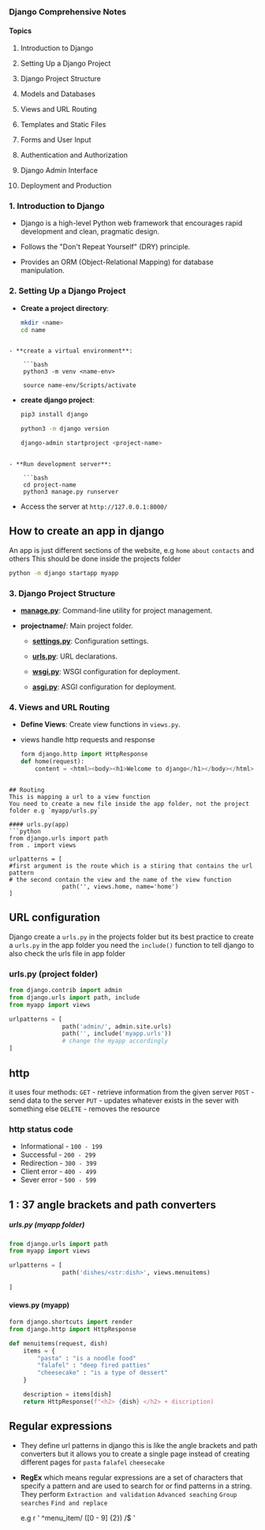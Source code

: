 
### Django Comprehensive Notes

#### Topics

1. Introduction to Django
    
2. Setting Up a Django Project
    
3. Django Project Structure
    
4. Models and Databases
    
5. Views and URL Routing
    
6. Templates and Static Files
    
7. Forms and User Input
    
8. Authentication and Authorization
    
9. Django Admin Interface
    
10. Deployment and Production
    

### 1. Introduction to Django

- Django is a high-level Python web framework that encourages rapid development and clean, pragmatic design.
    
- Follows the "Don't Repeat Yourself" (DRY) principle.
    
- Provides an ORM (Object-Relational Mapping) for database manipulation.
    

### 2. Setting Up a Django Project

- **Create a project directory**:

	```bash
	mkdir <name>
	cd name
```
    
- **create a virtual environment**:

	```bash
	python3 -m venv <name-env>
	
	source name-env/Scripts/activate
```
    
- **create django project**: 

	```bash
	pip3 install django
	
	python3 -m django version

	django-admin startproject <project-name>
```

- **Run development server**: 

	```bash
	cd project-name
	python3 manage.py runserver
```
- Access the server at `http://127.0.0.1:8000/`


## How to create an app in django

An app is just different sections of the website, e.g `home` `about` `contacts`  and others
This should be done inside the projects folder

```bash
python -m django startapp myapp
```


### 3. Django Project Structure

- **[manage.py](https://manage.py/?form=MG0AV3)**: Command-line utility for project management.
    
- **projectname/**: Main project folder.
    
    - **[settings.py](https://settings.py/?form=MG0AV3)**: Configuration settings.
        
    - **[urls.py](https://urls.py/?form=MG0AV3)**: URL declarations.
        
    - **[wsgi.py](https://wsgi.py/?form=MG0AV3)**: WSGI configuration for deployment.
        
    - **[asgi.py](https://asgi.py/?form=MG0AV3)**: ASGI configuration for deployment.
        

### 4. Views and URL Routing

- **Define Views**: Create view functions in `views.py`.
- views handle http requests and response

	```python
	form django.http import HttpResponse
	def home(request):
		content = <html><body><h1>Welcome to django</h1></body></html>
```
    
## Routing
This is mapping a url to a view function
You need to create a new file inside the app folder, not the project folder e.g `myapp/urls.py`

#### urls.py(app)
```python
from django.urls import path
from . import views

urlpatterns = [
#first argument is the route which is a stiring that contains the url pattern
# the second contain the view and the name of the view function
			   path('', views.home, name='home')
]
```


## URL configuration

Django create a `urls.py` in the projects folder but its best practice to create a `urls.py` in the app folder
you need the `include()` function to tell django to also check the urls file in app folder 

### urls.py (project folder)

```python
from django.contrib import admin
from django.urls import path, include
from myapp import views

urlpatterns = [
			   path('admin/', admin.site.urls)
			   path('', include('myapp.urls'))
			   # change the myapp accordingly
]
```


## http
it uses four methods: 
`GET`  - retrieve information from the given server
`POST` - send data to the server
`PUT` - updates whatever exists in the sever with something else
`DELETE` - removes the resource

### http status code
- Informational - `100 - 199`
- Successful - `200 - 299`
- Redirection - `300 - 399`
- Client error - `400 - 499`
- Sever error - `500 - 599`

## 1 : 37 angle brackets and path converters

##### urls.py (myapp folder)
```python
from django.urls import path
from myapp import views

urlpatterns = [
			   path('dishes/<str:dish>', views.menuitems)
			   
]
```

#### views.py (myapp)
```python
form django.shortcuts import render
from django.http import HttpResponse

def menuitems(request, dish)
	items = {
		"pasta" : "is a noodle food"
		"falafel" : "deep fired patties"
		"cheesecake" : "is a type of dessert"
	}

	description = items[dish]
	return HttpResponse(f"<h2> {dish} </h2> + discription)
```


## Regular expressions

- They define url patterns in django
	 this is like the angle brackets and path converters but it allows you to create a single page instead of creating different pages for `pasta`  `falafel`  `cheesecake`

- **RegEx** which means regular expressions are a set of characters that specify a pattern and are used to search for or find patterns in a string. They perform
		`Extraction and validation`
		`Advanced seaching`
		`Group searches`
		`Find and replace`

	 e.g  r ' ^menu_item/ ([0 - 9] {2}) /$ '





